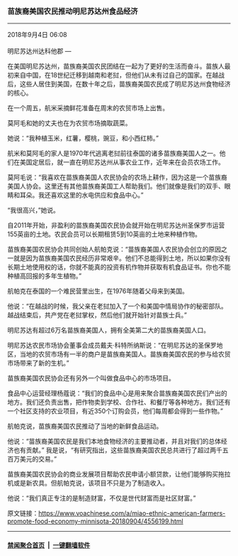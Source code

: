 ### 苗族裔美国农民推动明尼苏达州食品经济
------------------------

<div class="published">
 <span class="date" title="中国时间">
  <time datetime="2018-09-04T06:08:02+08:00">
   2018年9月4日 06:08
  </time>
 </span>
</div>
<br/>
<div class="wsw">
 <span class="dateline">
  明尼苏达州达科他郡 —
 </span>
 <p>
  在美国明尼苏达州，苗族裔美国农民团结在一起为了更好的生活而奋斗。苗族人最初来自中国，在18世纪迁移到越南和老挝，但他们从未有过自己的国家。在越战后，这些人居住到美国，在数十年之后，苗族裔美国农民成了明尼苏达州食物经济的核心。
 </p>
 <p>
  在一个周五，航米采摘鲜花准备在周末的农贸市场上出售。
 </p>
 <p>
  莫阿毛和她的丈夫也在为农贸市场摘取蔬菜。
 </p>
 <p>
  她说：“我种植玉米，红薯，樱桃，豌豆，和小西红柿。”
 </p>
 <p>
  航米和莫阿毛的家人是1970年代逃离老挝前往泰国的诸多苗族裔美国人之一。他们在美国定居后，就一直在明尼苏达州从事农业工作，近年来在会员农场工作。
 </p>
 <p>
  莫阿毛说：“我喜欢在苗族裔美国人农民协会的农场上耕作，因为这是一个苗族裔美国人协会。这里还有其他苗族裔美国工人帮助我们。他们就像是我们的双手、眼睛和耳朵。我还喜欢这里的水电供应和食品中心。”
 </p>
 <p>
  “我很高兴，”她说。
 </p>
 <p>
  自2011年开始，非盈利的苗族裔美国农民协会就开始在明尼苏达州圣保罗市运营155英亩的土地。农民会员可以长期租赁5到10英亩的土地来种植作物。
 </p>
 <p>
  苗族裔美国农民协会共同创始人航帕克说：“苗族裔美国人农民协会创立的原因之一就是因为苗族裔美国农民经历非常艰辛。他们不总能得到土地，所以如果你没有长期土地使用权的话，你就不能真的投资有机作物并获取有机食品证书。你也不能种植高回报的多年生植物。”
 </p>
 <p>
  航帕克在泰国的一个难民营里出生，在1976年随着父母来到美国。
 </p>
 <p>
  他说：“在越战的时候，我父亲在老挝加入了一个和美国中情局协作的秘密部队。越战结束后，共产党在老挝掌权，然后他们就开始针对苗族士兵。”
 </p>
 <p>
  明尼苏达有超过6万名苗族裔美国人，拥有全美第二大的苗族裔美国人口。
 </p>
 <p>
  明尼苏达农民市场协会董事会成员戴夫·科特所纳斯说：“在明尼苏达的圣保罗地区，当地的农贸市场有一半的商户是苗族裔美国人。苗族裔美国农民的参与给农贸市场带来了新的生机。”
 </p>
 <p>
  苗族裔美国农民协会还有另外一个叫做食品中心的市场项目。
 </p>
 <p>
  食品中心运营经理杨蔻说：“我们的食品中心是用来聚合苗族裔美国农民们产出的地方。我们还负责出售，把作物卖到学校、合作社、和餐厅等各种地方。我们还有一个社区支持的农业项目，有近350个订购会员，他们每周都会得到一些作物。”
 </p>
 <p>
  航帕克说，苗族裔美国农民推动了当地的新鲜食品运动。
 </p>
 <p>
  他说：“苗族裔美国农民是我们本地食物经济的主要推动者，并且对我们的总体经济也有贡献。” 我是说，“有研究指出，这些苗族裔美国农民总共进行了超过两千五百万美元的交易。”
 </p>
 <p>
  苗族裔美国农民协会的商业发展项目帮助农民申请小额贷款，让他们能够购买拖拉机或是新农具。但航帕克说，该项目不只是为了制造收入。
 </p>
 <p>
  他说：“我们真正专注的是制造财富，不仅是世代财富而是社区财富。”
 </p>
</div>

原文链接：https://www.voachinese.com/a/miao-ethnic-american-farmers-promote-food-economy-minnisota-20180904/4556199.html


------------------------
#### [禁闻聚合首页](https://github.com/gfw-breaker/banned-news/blob/master/README.md) &nbsp;|&nbsp;  [一键翻墙软件](https://github.com/gfw-breaker/nogfw/blob/master/README.md)